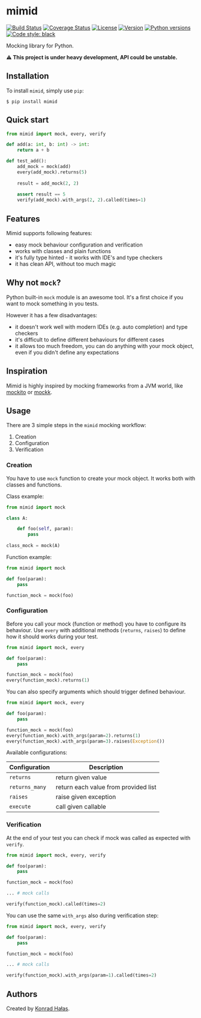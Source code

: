 # mimid

[![Build Status](https://travis-ci.org/konradhalas/mimid.svg?branch=master)](https://travis-ci.org/konradhalas/mimid)
[![Coverage Status](https://coveralls.io/repos/github/konradhalas/mimid/badge.svg?branch=master)](https://coveralls.io/github/konradhalas/mimid?branch=master)
[![License](https://img.shields.io/pypi/l/mimid.svg)](https://pypi.python.org/pypi/mimid/)
[![Version](https://img.shields.io/pypi/v/mimid.svg)](https://pypi.python.org/pypi/mimid/)
[![Python versions](https://img.shields.io/pypi/pyversions/mimid.svg)](https://pypi.python.org/pypi/mimid/)
[![Code style: black](https://img.shields.io/badge/code%20style-black-000000.svg)](https://github.com/ambv/black)

Mocking library for Python.

**⚠️ This project is under heavy development, API could be unstable.**

## Installation

To install `mimid`, simply use `pip`:

```
$ pip install mimid
```

## Quick start


```python
from mimid import mock, every, verify

def add(a: int, b: int) -> int:
    return a + b

def test_add():
    add_mock = mock(add)
    every(add_mock).returns(5)    
    
    result = add_mock(2, 2)
    
    assert result == 5
    verify(add_mock).with_args(2, 2).called(times=1)
```

## Features

Mimid supports following features:

- easy mock behaviour configuration and verification
- works with classes and plain functions
- it's fully type hinted - it works with IDE's and type checkers
- it has clean API, without too much magic

## Why not `mock`?

Python built-in `mock` module is an awesome tool. It's a first choice if you want to mock something in you tests.

However it has a few disadvantages:

- it doesn't work well with modern IDEs (e.g. auto completion) and type checkers
- it's difficult to define different behaviours for different cases
- it allows too much freedom, you can do anything with your mock object, even if you didn't define any expectations

## Inspiration

Mimid is highly inspired by mocking frameworks from a JVM world, like [mockito] or [mockk].


## Usage

There are 3 simple steps in the `mimid` mocking workflow:

1. Creation
2. Configuration
3. Verification 

### Creation

You have to use `mock` function to create your mock object. It works both with classes and functions.

Class example:

```python
from mimid import mock

class A:

    def foo(self, param):
        pass
        
class_mock = mock(A) 
```

Function example:

```python
from mimid import mock

def foo(param):
    pass

function_mock = mock(foo)
```

### Configuration

Before you call your mock (function or method) you have to configure its behaviour. Use `every` with additional
methods (`returns`, `raises`) to define how it should works during your test.

```python
from mimid import mock, every

def foo(param):
    pass

function_mock = mock(foo)
every(function_mock).returns(1)
``` 

You can also specify arguments which should trigger defined behaviour.

```python
from mimid import mock, every

def foo(param):
    pass

function_mock = mock(foo)
every(function_mock).with_args(param=2).returns(1)
every(function_mock).with_args(param=3).raises(Exception())
```

Available configurations:

| Configuration    | Description                           |
| ---------------- | ------------------------------------- |
| `returns`        | return given value                    |
| `returns_many`   | return each value from provided list  |
| `raises`         | raise given exception                 | 
| `execute`        | call given callable                   | 

### Verification

At the end of your test you can check if mock was called as expected with `verify`.

```python
from mimid import mock, every, verify

def foo(param):
    pass

function_mock = mock(foo)

... # mock calls

verify(function_mock).called(times=2)
```

You can use the same `with_args` also during verification step:

```python
from mimid import mock, every, verify

def foo(param):
    pass

function_mock = mock(foo)

... # mock calls

verify(function_mock).with_args(param=1).called(times=2)
```


## Authors

Created by [Konrad Hałas][halas-homepage].

[halas-homepage]: https://konradhalas.pl
[mockito]: https://site.mockito.org
[mockk]: https://github.com/mockk/mockk
